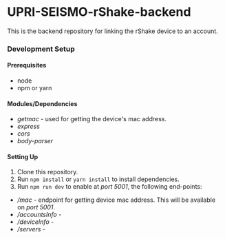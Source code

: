 # UPRI-SEISMO-rShake-backend
This is the backend repository for linking the rShake device to an account.

### Development Setup
#### Prerequisites
* node
* npm or yarn

#### Modules/Dependencies
* *getmac*          - used for getting the device's mac address.
* *express*         
* *cors*              
* *body-parser*     

#### Setting Up
1. Clone this repository.
2. Run `npm install` or `yarn install` to install dependencies.
3. Run `npm run dev` to enable at *port 5001*, the following end-points:
* */mac*            - endpoint for getting device mac address. This will be available on *port 5001*.
* */accountsInfo*   - 
* */deviceInfo*     - 
* */servers*        - 